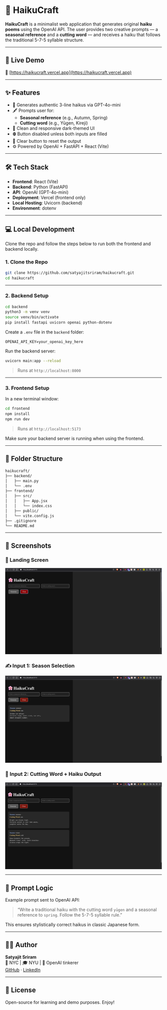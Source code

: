 # 🌸 HaikuCraft

**HaikuCraft** is a minimalist web application that generates original **haiku poems** using the OpenAI API. The user provides two creative prompts — a **seasonal reference** and a **cutting word** — and receives a haiku that follows the traditional 5-7-5 syllable structure.

---

## 🚀 Live Demo

🔗 [https://haikucraft.vercel.app](https://haikucraft.vercel.app)

---

## ✨ Features

- 📜 Generates authentic 3-line haikus via GPT-4o-mini
- 🖋️ Prompts user for:
  - **Seasonal reference** (e.g., Autumn, Spring)
  - **Cutting word** (e.g., Yūgen, Kireji)
- 🎨 Clean and responsive dark-themed UI
- ⛔ Button disabled unless both inputs are filled
- 🔄 Clear button to reset the output
- ⚙️ Powered by OpenAI + FastAPI + React (Vite)

---

## 🛠 Tech Stack

- **Frontend**: React (Vite)
- **Backend**: Python (FastAPI)
- **API**: OpenAI (GPT-4o-mini)
- **Deployment**: Vercel (frontend only)
- **Local Hosting**: Uvicorn (backend)
- **Environment**: dotenv

---

## 💻 Local Development

Clone the repo and follow the steps below to run both the frontend and backend locally.

### 1. Clone the Repo

```bash
git clone https://github.com/satyajitsriram/haikucraft.git
cd haikucraft
```

---

### 2. Backend Setup

```bash
cd backend
python3 -m venv venv
source venv/bin/activate
pip install fastapi uvicorn openai python-dotenv
```

Create a `.env` file in the `backend` folder:

```
OPENAI_API_KEY=your_openai_key_here
```

Run the backend server:

```bash
uvicorn main:app --reload
```

> Runs at `http://localhost:8000`

---

### 3. Frontend Setup

In a new terminal window:

```bash
cd frontend
npm install
npm run dev
```

> Runs at `http://localhost:5173`

Make sure your backend server is running when using the frontend.

---

## 📂 Folder Structure

```
haikucraft/
├── backend/
│   ├── main.py
│   └── .env
├── frontend/
│   ├── src/
│   │   ├── App.jsx
│   │   └── index.css
│   ├── public/
│   └── vite.config.js
├── .gitignore
└── README.md
```

---

## 📸 Screenshots

### 🌸 Landing Screen
![Landing Screen](screenshots/one.png)

### ✍️ Input 1: Season Selection
![Season Input](screenshots/two.png)

### 💬 Input 2: Cutting Word + Haiku Output
![Cutting Word and Result](screenshots/three.png)

---

## 🤖 Prompt Logic

Example prompt sent to OpenAI API:

> “Write a traditional haiku with the cutting word `yūgen` and a seasonal reference to `spring`. Follow the 5-7-5 syllable rule.”

This ensures stylistically correct haikus in classic Japanese form.

---

## 👨‍💻 Author

**Satyajit Sriram**  
📍 NYC | 🎓 NYU | 🧠 OpenAI tinkerer  
[GitHub](https://github.com/satyajitsriram) · [LinkedIn](https://www.linkedin.com/in/satyajitsriram)

---

## 🪪 License

Open-source for learning and demo purposes. Enjoy!
